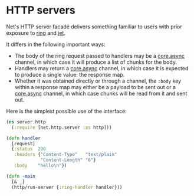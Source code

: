 # HTTP servers

Net's HTTP server facade delivers something familiar to users with
prior exposure to [ring](https://github.com/ring-clojure/ring1) and [jet](https://github.com/mpenet/jet).

It differs in the following important ways:

- The body of the ring request passed to handlers may be a
  [core.async](https://github.com/clojure/core.async) channel, in
  which case it will produce a list of chunks for the body.
- Handlers may return a
  [core.async](https://github.com/clojure/core.async) channel, in
  which case it is expected to produce a single value: the response
  map.
- Whether it was obtained directly or through a channel, the `:body`
  key within a response map may either be a payload to be sent out or
  a [core.async](https://github.com/clojure/core.async) channel, in
  which case chunks will be read from it and sent out.

Here is the simplest possible use of the interface:

```clojure
(ns server.http
  (:require [net.http.server :as http]))

(defn handler
  [request]
  {:status  200
   :headers {"Content-Type"   "text/plain"
             "Content-Length" "6"}
   :body    "hello\n"})

(defn -main
  [& _]
  (http/run-server {:ring-handler handler}))
```
